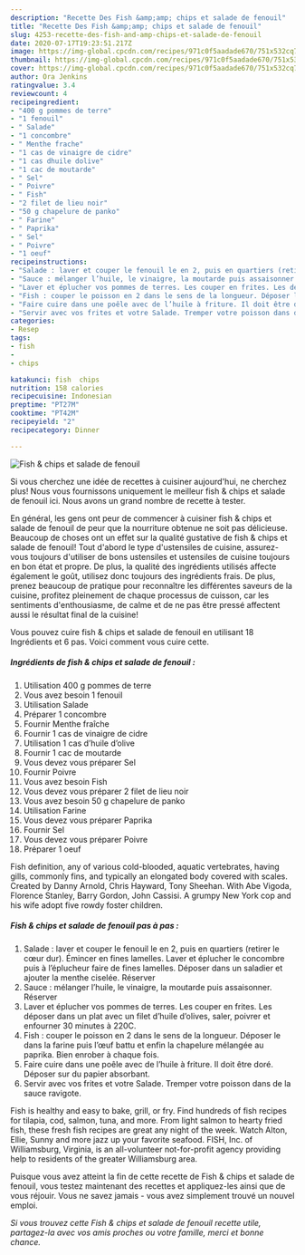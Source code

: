 ```yaml
---
description: "Recette Des Fish &amp;amp; chips et salade de fenouil"
title: "Recette Des Fish &amp;amp; chips et salade de fenouil"
slug: 4253-recette-des-fish-and-amp-chips-et-salade-de-fenouil
date: 2020-07-17T19:23:51.217Z
image: https://img-global.cpcdn.com/recipes/971c0f5aadade670/751x532cq70/fish-chips-et-salade-de-fenouil-photo-principale-de-la-recette.jpg
thumbnail: https://img-global.cpcdn.com/recipes/971c0f5aadade670/751x532cq70/fish-chips-et-salade-de-fenouil-photo-principale-de-la-recette.jpg
cover: https://img-global.cpcdn.com/recipes/971c0f5aadade670/751x532cq70/fish-chips-et-salade-de-fenouil-photo-principale-de-la-recette.jpg
author: Ora Jenkins
ratingvalue: 3.4
reviewcount: 4
recipeingredient:
- "400 g pommes de terre"
- "1 fenouil"
- " Salade"
- "1 concombre"
- " Menthe frache"
- "1 cas de vinaigre de cidre"
- "1 cas dhuile dolive"
- "1 cac de moutarde"
- " Sel"
- " Poivre"
- " Fish"
- "2 filet de lieu noir"
- "50 g chapelure de panko"
- " Farine"
- " Paprika"
- " Sel"
- " Poivre"
- "1 oeuf"
recipeinstructions:
- "Salade : laver et couper le fenouil le en 2, puis en quartiers (retirer le cœur dur). Émincer en fines lamelles. Laver et éplucher le concombre puis à l’éplucheur faire de fines lamelles. Déposer dans un saladier et ajouter la menthe ciselée. Réserver"
- "Sauce : mélanger l’huile, le vinaigre, la moutarde puis assaisonner. Réserver"
- "Laver et éplucher vos pommes de terres. Les couper en frites. Les déposer dans un plat avec un filet d’huile d’olives, saler, poivrer et enfourner 30 minutes à 220C."
- "Fish : couper le poisson en 2 dans le sens de la longueur. Déposer le dans la farine puis l’œuf battu et enfin la chapelure mélangée au paprika. Bien enrober à chaque fois."
- "Faire cuire dans une poêle avec de l’huile à friture. Il doit être doré. Déposer sur du papier absorbant."
- "Servir avec vos frites et votre Salade. Tremper votre poisson dans de la sauce ravigote."
categories:
- Resep
tags:
- fish
- 
- chips

katakunci: fish  chips 
nutrition: 158 calories
recipecuisine: Indonesian
preptime: "PT27M"
cooktime: "PT42M"
recipeyield: "2"
recipecategory: Dinner

---
```



![Fish &amp; chips et salade de fenouil](https://img-global.cpcdn.com/recipes/971c0f5aadade670/751x532cq70/fish-chips-et-salade-de-fenouil-photo-principale-de-la-recette.jpg)

Si vous cherchez une idée de recettes à cuisiner aujourd'hui, ne cherchez plus! Nous vous fournissons uniquement le meilleur fish &amp; chips et salade de fenouil ici. Nous avons un grand nombre de recette à tester.

En général, les gens ont peur de commencer à cuisiner fish &amp; chips et salade de fenouil de peur que la nourriture obtenue ne soit pas délicieuse. Beaucoup de choses ont un effet sur la qualité gustative de fish &amp; chips et salade de fenouil! Tout d'abord le type d'ustensiles de cuisine, assurez-vous toujours d'utiliser de bons ustensiles et ustensiles de cuisine toujours en bon état et propre. De plus, la qualité des ingrédients utilisés affecte également le goût, utilisez donc toujours des ingrédients frais. De plus, prenez beaucoup de pratique pour reconnaître les différentes saveurs de la cuisine, profitez pleinement de chaque processus de cuisson, car les sentiments d'enthousiasme, de calme et de ne pas être pressé affectent aussi le résultat final de la cuisine!

<!--inarticleads1-->

Vous pouvez cuire fish &amp; chips et salade de fenouil en utilisant 18 Ingrédients et 6 pas. Voici comment vous cuire cette.

##### Ingrédients de fish &amp; chips et salade de fenouil :

1. Utilisation 400 g pommes de terre
1. Vous avez besoin 1 fenouil
1. Utilisation  Salade
1. Préparer 1 concombre
1. Fournir  Menthe fraîche
1. Fournir 1 cas de vinaigre de cidre
1. Utilisation 1 cas d’huile d’olive
1. Fournir 1 cac de moutarde
1. Vous devez vous préparer  Sel
1. Fournir  Poivre
1. Vous avez besoin  Fish
1. Vous devez vous préparer 2 filet de lieu noir
1. Vous avez besoin 50 g chapelure de panko
1. Utilisation  Farine
1. Vous devez vous préparer  Paprika
1. Fournir  Sel
1. Vous devez vous préparer  Poivre
1. Préparer 1 oeuf


Fish definition, any of various cold-blooded, aquatic vertebrates, having gills, commonly fins, and typically an elongated body covered with scales. Created by Danny Arnold, Chris Hayward, Tony Sheehan. With Abe Vigoda, Florence Stanley, Barry Gordon, John Cassisi. A grumpy New York cop and his wife adopt five rowdy foster children. 

<!--inarticleads2-->

##### Fish &amp; chips et salade de fenouil pas à pas :

1. Salade : laver et couper le fenouil le en 2, puis en quartiers (retirer le cœur dur). Émincer en fines lamelles. Laver et éplucher le concombre puis à l’éplucheur faire de fines lamelles. Déposer dans un saladier et ajouter la menthe ciselée. Réserver
1. Sauce : mélanger l’huile, le vinaigre, la moutarde puis assaisonner. Réserver
1. Laver et éplucher vos pommes de terres. Les couper en frites. Les déposer dans un plat avec un filet d’huile d’olives, saler, poivrer et enfourner 30 minutes à 220C.
1. Fish : couper le poisson en 2 dans le sens de la longueur. Déposer le dans la farine puis l’œuf battu et enfin la chapelure mélangée au paprika. Bien enrober à chaque fois.
1. Faire cuire dans une poêle avec de l’huile à friture. Il doit être doré. Déposer sur du papier absorbant.
1. Servir avec vos frites et votre Salade. Tremper votre poisson dans de la sauce ravigote.


Fish is healthy and easy to bake, grill, or fry. Find hundreds of fish recipes for tilapia, cod, salmon, tuna, and more. From light salmon to hearty fried fish, these fresh fish recipes are great any night of the week. Watch Alton, Ellie, Sunny and more jazz up your favorite seafood. FISH, Inc. of Williamsburg, Virginia, is an all-volunteer not-for-profit agency providing help to residents of the greater Williamsburg area. 

<!--inarticleads1-->

<p>
Puisque vous avez atteint la fin de cette recette de Fish &amp; chips et salade de fenouil, vous testez maintenant des recettes et appliquez-les ainsi que de vous réjouir. Vous ne savez jamais - vous avez simplement trouvé un nouvel emploi.
</p>

<p>
<i>Si vous trouvez cette Fish &amp; chips et salade de fenouil recette utile, partagez-la avec vos amis proches ou votre famille, merci et bonne chance.</i>
</p>
